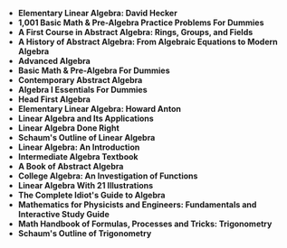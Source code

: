 
<ul>
<li><b><a target="_blank" href="https://github.com/manjunath5496/Trigonometry-Books/blob/master/ry(1).pdf" style="text-decoration:none;">Elementary Linear Algebra: David Hecker</a></b></li>
                                <li><b><a target="_blank" href="https://github.com/manjunath5496/Trigonometry-Books/blob/master/ry(2).pdf" style="text-decoration:none;">1,001 Basic Math & Pre-Algebra Practice Problems For Dummies</a></b></li>
                                <li><b><a target="_blank" href="https://github.com/manjunath5496/Trigonometry-Books/blob/master/ry(3).pdf" style="text-decoration:none;">A First Course in Abstract Algebra: Rings, Groups, and Fields</a></b></li>
 <li><b><a target="_blank" href="https://github.com/manjunath5496/Trigonometry-Books/blob/master/ry(4).pdf" style="text-decoration:none;">A History of Abstract Algebra: From Algebraic Equations to Modern Algebra </a></b></li>                              
<li><b><a target="_blank" href="https://github.com/manjunath5496/Trigonometry-Books/blob/master/ry(5).pdf" style="text-decoration:none;">Advanced Algebra</a></b></li>
<li><b><a target="_blank" href="https://github.com/manjunath5496/Trigonometry-Books/blob/master/ry(6).pdf" style="text-decoration:none;">Basic Math & Pre-Algebra For Dummies</a></b></li>
                                <li><b><a target="_blank" href="https://github.com/manjunath5496/Trigonometry-Books/blob/master/ry(7).pdf" style="text-decoration:none;">Contemporary Abstract Algebra</a></b></li>
  
<li><b><a target="_blank" href="https://github.com/manjunath5496/Trigonometry-Books/blob/master/ry(8).pdf" style="text-decoration:none;">Algebra I Essentials For Dummies</a></b></li>
                                <li><b><a target="_blank" href="https://github.com/manjunath5496/Trigonometry-Books/blob/master/ry(9).rar" style="text-decoration:none;">Head First Algebra</a></b></li>
                                
 <li><b><a target="_blank" href="https://github.com/manjunath5496/Trigonometry-Books/blob/master/ry(10).pdf" style="text-decoration:none;">Elementary Linear Algebra: Howard Anton</a></b></li>
 <li><b><a target="_blank" href="https://github.com/manjunath5496/Trigonometry-Books/blob/master/ry(11).pdf" style="text-decoration:none;">Linear Algebra and Its Applications </a></b></li>                              
<li><b><a target="_blank" href="https://github.com/manjunath5496/Trigonometry-Books/blob/master/ry(12).pdf" style="text-decoration:none;">Linear Algebra Done Right </a></b></li>
<li><b><a target="_blank" href="https://github.com/manjunath5496/Trigonometry-Books/blob/master/ry(13).pdf" style="text-decoration:none;">Schaum's Outline of Linear Algebra </a></b></li>
                                <li><b><a target="_blank" href="https://github.com/manjunath5496/Trigonometry-Books/blob/master/ry(14).pdf" style="text-decoration:none;">Linear Algebra: An Introduction</a></b></li>  
  
<li><b><a target="_blank" href="https://github.com/manjunath5496/Trigonometry-Books/blob/master/ry(15).pdf" style="text-decoration:none;">Intermediate Algebra Textbook</a></b></li>

<li><b><a target="_blank" href="https://github.com/manjunath5496/Trigonometry-Books/blob/master/ry(16).pdf" style="text-decoration:none;"> A Book of Abstract Algebra</a></b></li>

<li><b><a target="_blank" href="https://github.com/manjunath5496/Trigonometry-Books/blob/master/ry(17).pdf" style="text-decoration:none;">College Algebra: An Investigation of Functions </a></b></li>
                                <li><b><a target="_blank" href="https://github.com/manjunath5496/Trigonometry-Books/blob/master/ry(18).pdf" style="text-decoration:none;">Linear Algebra With 21 Illustrations</a></b></li>  
  
<li><b><a target="_blank" href="https://github.com/manjunath5496/Trigonometry-Books/blob/master/ry(19).pdf" style="text-decoration:none;">The Complete Idiot's Guide to Algebra</a></b></li>

<li><b><a target="_blank" href="https://github.com/manjunath5496/Trigonometry-Books/blob/master/ry(20).pdf" style="text-decoration:none;"> Mathematics for Physicists and Engineers: Fundamentals and Interactive Study Guide</a></b></li>

  <li><b><a target="_blank" href="https://github.com/manjunath5496/Trigonometry-Books/blob/master/ry(21).pdf" style="text-decoration:none;">Math Handbook of Formulas, Processes and Tricks: Trigonometry </a></b></li> 

  <li><b><a target="_blank" href="https://github.com/manjunath5496/Trigonometry-Books/blob/master/ry(22).pdf" style="text-decoration:none;">Schaum's Outline of Trigonometry </a></b></li> 





                          
</ul>
